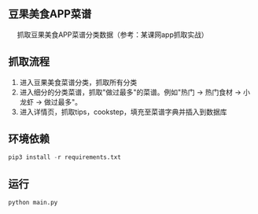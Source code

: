 ## 豆果美食APP菜谱

&emsp; 抓取豆果美食APP菜谱分类数据（参考：某课网app抓取实战）



## 抓取流程

1. 进入豆果美食菜谱分类，抓取所有分类
2. 进入细分的分类菜谱，抓取"做过最多"的菜谱。例如"热门 -> 热门食材 -> 小龙虾 -> 做过最多"。
3. 进入详情页，抓取tips，cookstep，填充至菜谱字典并插入到数据库



## 环境依赖

```python
pip3 install -r requirements.txt
```



## 运行

```python
python main.py
```

